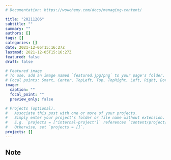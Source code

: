 ```yaml
---
# Documentation: https://wowchemy.com/docs/managing-content/

title: "20211206"
subtitle: ""
summary: ""
authors: []
tags: []
categories: []
date: 2021-12-05T15:16:27Z
lastmod: 2021-12-05T15:16:27Z
featured: false
draft: false

# Featured image
# To use, add an image named `featured.jpg/png` to your page's folder.
# Focal points: Smart, Center, TopLeft, Top, TopRight, Left, Right, BottomLeft, Bottom, BottomRight.
image:
  caption: ""
  focal_point: ""
  preview_only: false

# Projects (optional).
#   Associate this post with one or more of your projects.
#   Simply enter your project's folder or file name without extension.
#   E.g. `projects = ["internal-project"]` references `content/project/deep-learning/index.md`.
#   Otherwise, set `projects = []`.
projects: []
---
```


## Note

